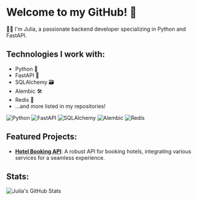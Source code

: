<!--
**youliyav/youliyav** is a ✨ _special_ ✨ repository because its `README.md` (this file) appears on your GitHub profile.

Here are some ideas to get you started:

- 🔭 I’m currently working on ...
- 🌱 I’m currently learning ...
- 👯 I’m looking to collaborate on ...
- 🤔 I’m looking for help with ...
- 💬 Ask me about ...
- 📫 How to reach me: ...
- 😄 Pronouns: ...
- ⚡ Fun fact: ...
-->

# Welcome to my GitHub! 👋

👨‍💻 I'm Julia, a passionate backend developer specializing in Python and FastAPI.

## Technologies I work with:
- Python 🐍
- FastAPI 🚀
- SQLAlchemy 🗃️
- Alembic 🛠️
- Redis 🧰
- ...and more listed in my repositories!

![Python](https://img.shields.io/badge/-Python-3776AB?style=flat-square&logo=python&logoColor=white)
![FastAPI](https://img.shields.io/badge/-FastAPI-009688?style=flat-square&logo=fastapi&logoColor=white)
![SQLAlchemy](https://img.shields.io/badge/-SQLAlchemy-CC2927?style=flat-square&logo=sqlalchemy&logoColor=white)
![Alembic](https://img.shields.io/badge/-Alembic-F2A42C?style=flat-square&logo=alembic&logoColor=white)
![Redis](https://img.shields.io/badge/-Redis-D82C20?style=flat-square&logo=redis&logoColor=white)


## Featured Projects:
- **[Hotel Booking API](https://github.com/youliyav/fastapi-sqlalchemy)**: A robust API for booking hotels, integrating various services for a seamless experience.

## Stats:
![Julia's GitHub Stats](https://github-readme-stats.vercel.app/api?username=youliyav&show_icons=true)


